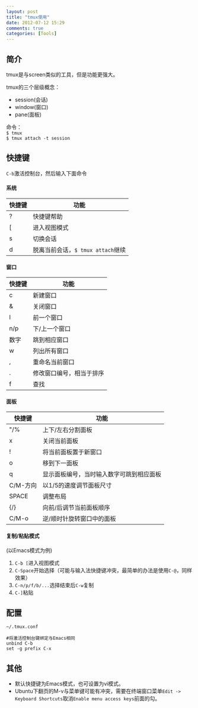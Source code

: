 ```yaml
---
layout: post
title: "tmux使用"
date: 2012-07-12 15:29
comments: true
categories: [Tools]
---
```


## 简介
tmux是与screen类似的工具，但是功能更强大。

tmux的三个层级概念：  
- session(会话)  
- window(窗口)  
- pane(面板)


命令：  
`$ tmux`  
`$ tmux attach -t session`  

## 快捷键
`C-b`激活控制台，然后输入下面命令

#### 系统
快捷键   | 功能
------- | ------------
?       | 快捷键帮助
[       | 进入视图模式
s       | 切换会话
d       | 脱离当前会话，`$ tmux attach`继续

#### 窗口
快捷键   | 功能
------- | ------------
c       | 新建窗口
&       | 关闭窗口
l       | 前一个窗口
n/p     | 下/上一个窗口
数字     | 跳到相应窗口
w       | 列出所有窗口
,       | 重命名当前窗口
.       | 修改窗口编号，相当于排序
f       | 查找

#### 面板
快捷键   | 功能
------- | ------------
"/%     | 上下/左右分割面板
x       | 关闭当前面板
!       | 将当前面板置于新窗口
o       | 移到下一面板
q       | 显示面板编号，当时输入数字可跳到相应面板
C/M-方向| 以1/5的速度调节面板尺寸
SPACE    | 调整布局
{/}     | 向前/后调节当前面板顺序
C/M-o   | 逆/顺时针旋转窗口中的面板

#### 复制/粘贴模式
(以Emacs模式为例)  
1. `C-b [`进入视图模式  
2. `C-Space`开始选择（可能与输入法快捷键冲突，最简单的办法是使用`C-@`，同样效果）  
3. `C-n/p/f/b/...`选择结束后`C-w`复制  
4. `C-]`粘贴  

## 配置
`~/.tmux.conf`

```
#将激活控制台键绑定与Emacs相同
unbind C-b
set -g prefix C-x
```

## 其他
- 默认快捷键为Emacs模式，也可设置为vi模式。
- Ubuntu下翻页的M-v与菜单键可能有冲突，需要在终端窗口菜单`Edit -> Keyboard Shortcuts`取消`Enable menu access keys`前面的勾。
